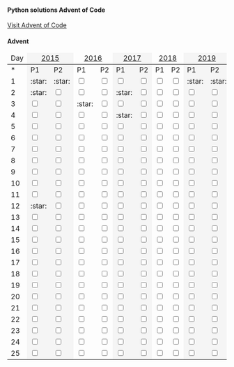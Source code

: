 #### Python solutions Advent of Code

[Visit Advent of Code](https://adventofcode.com)

#### Advent

<table>
<thead>
<tr>
<td>Day</td>
<td colspan="2" align="center" style="background-color:whitesmoke"><a href="https://github.com/scottmm374/My_Advent_solutions/blob/main/Advent/2015/2015.md">2015</a> </td>
<td colspan="2" align="center"><a href="https://github.com/scottmm374/My_Advent_solutions/blob/main/Advent/2016/2016.md">2016</a></td>
<td colspan="2" align="center" style="background-color:whitesmoke"><a href="https://github.com/scottmm374/My_Advent_solutions/blob/main/Advent/2017/2017.md">2017</a></td>
<td colspan="2" align="center"><a href="https://github.com/scottmm374/My_Advent_solutions/blob/main/Advent/2018/2018.md">2018</a></td>
<td colspan="2" align="center" style="background-color:whitesmoke" ><a href="https://github.com/scottmm374/My_Advent_solutions/blob/main/Advent/2019/2019.md">2019</a></td>
<td colspan="2" align="center"><a href="https://github.com/scottmm374/My_Advent_solutions/blob/main/Advent/2020/2020.md">2020</a></td>
<td colspan="2"align="center"  style="background-color:whitesmoke" ><a href="https://github.com/scottmm374/My_Advent_solutions/blob/main/Advent/2021/2021.md">2021</a></td>
</tr>
</thead>
  <tr>

  </tr>
  <tr>
    <td>
     *
    </td>
    <td style="background-color:whitesmoke" >
      P1
    </td>
    <td style="background-color:whitesmoke" >
      P2
    </td>
    <td>
      P1
    </td>
    <td>
      P2
    </td>
    <td style="background-color:whitesmoke" >
      P1
    </td>
    <td style="background-color:whitesmoke" >
      P2
    </td>
    <td>
      P1
    </td>
    <td>
      P2
    </td>
    <td style="background-color:whitesmoke" >
      P1
    </td>
    <td style="background-color:whitesmoke" >
      P2
    </td>
    <td>
      P1
    </td>
    <td>
      P2
    </td>
    <td style="background-color:whitesmoke" >
      P1
    </td>
    <td style="background-color:whitesmoke" >
      P2
    </td>
  </tr>
  <tr>
    <td>
      1
    </td>
    <td style="background-color:whitesmoke" >
      :star:
    </td>
    <td style="background-color:whitesmoke" >
      :star:
    </td>
    <td>
      <input type="checkbox" />
    </td>
    <td>
     <input type="checkbox" />
    </td>
    <td style="background-color:whitesmoke" >
     <input type="checkbox" />
    </td>
    <td style="background-color:whitesmoke" >
     <input type="checkbox" />
    </td>
    <td>
      <input type="checkbox" />
    </td>
    <td>
      <input type="checkbox" />
    </td>
    <td style="background-color:whitesmoke" >
     :star:
    </td>
    <td style="background-color:whitesmoke" >
      :star:
    </td>
    <td>
      <input type="checkbox" />
    </td>
    <td>
      <input type="checkbox" />
    </td>
    <td style="background-color:whitesmoke" >
      :star:
    </td>
    <td style="background-color:whitesmoke" >
      <input type="checkbox" />
    </td>
  </tr>
  <tr>
    <td id="day 2">
      2
    </td>
    <td style="background-color:whitesmoke" >
      :star:
    </td>
    <td style="background-color:whitesmoke" >
      <input type="checkbox" />
    </td>
    <td>
      <input type="checkbox" />
    </td>
    <td>
     <input type="checkbox" />
    </td>
    <td style="background-color:whitesmoke" >
     :star:
    </td>
    <td style="background-color:whitesmoke" >
     <input type="checkbox" />
    </td>
    <td>
      <input type="checkbox" />
    </td>
    <td>
      <input type="checkbox" />
    </td>
    <td style="background-color:whitesmoke" >
     <input type="checkbox" />
    </td>
    <td style="background-color:whitesmoke" >
      <input type="checkbox" />
    </td>
    <td>
      <input type="checkbox" />
    </td>
    <td>
      <input type="checkbox" />
    </td>
    <td style="background-color:whitesmoke" >
      :star:
    </td>
    <td style="background-color:whitesmoke" >
      :star:
    </td>
  </tr>
  <tr>
    <td>
      3
    </td>
    <td style="background-color:whitesmoke" >
      <input type="checkbox" />
    </td>
    <td style="background-color:whitesmoke" >
      <input type="checkbox" />
    </td>
    <td>
      :star:
    </td>
    <td>
     <input type="checkbox" />
    </td>
    <td style="background-color:whitesmoke" >
     <input type="checkbox" />
    </td>
    <td style="background-color:whitesmoke" >
     <input type="checkbox" />
    </td>
    <td>
      <input type="checkbox" />
    </td>
    <td>
      <input type="checkbox" />
    </td>
    <td style="background-color:whitesmoke" >
     <input type="checkbox" />
    </td>
    <td style="background-color:whitesmoke" >
      <input type="checkbox" />
    </td>
    <td>
      <input type="checkbox" />
    </td>
    <td>
      <input type="checkbox" />
    </td>
    <td style="background-color:whitesmoke" >
      :star:
    </td>
    <td style="background-color:whitesmoke" >
      <input type="checkbox" />
    </td>
  </tr>
  <tr>
    <td>
      4
    </td>
    <td style="background-color:whitesmoke" >
      <input type="checkbox" />
    </td>
    <td style="background-color:whitesmoke" >
      <input type="checkbox" />
    </td>
    <td>
      <input type="checkbox" />
    </td>
    <td>
     <input type="checkbox" />
    </td>
    <td style="background-color:whitesmoke" >
     :star:
    </td>
    <td style="background-color:whitesmoke" >
     <input type="checkbox" />
    </td>
    <td>
      <input type="checkbox" />
    </td>
    <td>
      <input type="checkbox" />
    </td>
    <td style="background-color:whitesmoke" >
     <input type="checkbox" />
    </td>
    <td style="background-color:whitesmoke" >
      <input type="checkbox" />
    </td>
    <td>
      <input type="checkbox" />
    </td>
    <td>
      <input type="checkbox" />
    </td>
    <td style="background-color:whitesmoke" >
      <input type="checkbox" />
    </td>
    <td style="background-color:whitesmoke" >
      <input type="checkbox" />
    </td>
  </tr>
  <tr>
    <td>
      5
    </td>
    <td style="background-color:whitesmoke" >
      <input type="checkbox" />
    </td>
    <td style="background-color:whitesmoke" >
      <input type="checkbox" />
    </td>
    <td>
      <input type="checkbox" />
    </td>
    <td>
     <input type="checkbox" />
    </td>
    <td style="background-color:whitesmoke" >
     <input type="checkbox" />
    </td>
    <td style="background-color:whitesmoke" >
     <input type="checkbox" />
    </td>
    <td>
      <input type="checkbox" />
    </td>
    <td>
      <input type="checkbox" />
    </td>
    <td style="background-color:whitesmoke" >
     <input type="checkbox" />
    </td>
    <td style="background-color:whitesmoke" >
      <input type="checkbox" />
    </td>
    <td>
      <input type="checkbox" />
    </td>
    <td>
      <input type="checkbox" />
    </td>
    <td style="background-color:whitesmoke" >
      <input type="checkbox" />
    </td>
    <td style="background-color:whitesmoke" >
      <input type="checkbox" />
    </td>
  </tr>
  <tr>
    <td>
      6
    </td>
    <td style="background-color:whitesmoke" >
      <input type="checkbox" />
    </td>
    <td style="background-color:whitesmoke" >
      <input type="checkbox" />
    </td>
    <td>
      <input type="checkbox" />
    </td>
    <td>
     <input type="checkbox" />
    </td>
    <td style="background-color:whitesmoke" >
     <input type="checkbox" />
    </td>
    <td style="background-color:whitesmoke" >
     <input type="checkbox" />
    </td>
    <td>
      <input type="checkbox" />
    </td>
    <td>
      <input type="checkbox" />
    </td>
    <td style="background-color:whitesmoke" >
     <input type="checkbox" />
    </td>
    <td style="background-color:whitesmoke" >
      <input type="checkbox" />
    </td>
    <td>
      <input type="checkbox" />
    </td>
    <td>
      <input type="checkbox" />
    </td>
    <td style="background-color:whitesmoke" >
      <input type="checkbox" />
    </td>
    <td style="background-color:whitesmoke" >
      <input type="checkbox" />
    </td>
  </tr>
  <tr>
    <td>
      7
    </td>
    <td style="background-color:whitesmoke" >
      <input type="checkbox" />
    </td>
    <td style="background-color:whitesmoke" >
      <input type="checkbox" />
    </td>
    <td>
      <input type="checkbox" />
    </td>
    <td>
     <input type="checkbox" />
    </td>
    <td style="background-color:whitesmoke" >
     <input type="checkbox" />
    </td>
    <td style="background-color:whitesmoke" >
     <input type="checkbox" />
    </td>
    <td>
      <input type="checkbox" />
    </td>
    <td>
      <input type="checkbox" />
    </td>
    <td style="background-color:whitesmoke" >
     <input type="checkbox" />
    </td>
    <td style="background-color:whitesmoke" >
      <input type="checkbox" />
    </td>
    <td>
      <input type="checkbox" />
    </td>
    <td>
      <input type="checkbox" />
    </td>
    <td style="background-color:whitesmoke" >
      <input type="checkbox" />
    </td>
    <td style="background-color:whitesmoke" >
      <input type="checkbox" />
    </td>
  </tr>
  <tr>
    <td>
      8
    </td>
   <td style="background-color:whitesmoke" >
      <input type="checkbox" />
    </td>
    <td style="background-color:whitesmoke" >
      <input type="checkbox" />
    </td>
    <td>
      <input type="checkbox" />
    </td>
    <td>
     <input type="checkbox" />
    </td>
    <td style="background-color:whitesmoke" >
     <input type="checkbox" />
    </td>
    <td style="background-color:whitesmoke" >
     <input type="checkbox" />
    </td>
    <td>
      <input type="checkbox" />
    </td>
    <td>
      <input type="checkbox" />
    </td>
    <td style="background-color:whitesmoke" >
     <input type="checkbox" />
    </td>
    <td style="background-color:whitesmoke" >
      <input type="checkbox" />
    </td>
    <td>
      <input type="checkbox" />
    </td>
    <td>
      <input type="checkbox" />
    </td>
    <td style="background-color:whitesmoke" >
      <input type="checkbox" />
    </td>
    <td style="background-color:whitesmoke" >
      <input type="checkbox" />
    </td>
  </tr>
  <tr>
    <td>
      9
    </td>
    <td style="background-color:whitesmoke" >
      <input type="checkbox" />
    </td>
    <td style="background-color:whitesmoke" >
      <input type="checkbox" />
    </td>
    <td>
      <input type="checkbox" />
    </td>
    <td>
     <input type="checkbox" />
    </td>
    <td style="background-color:whitesmoke" >
     <input type="checkbox" />
    </td>
    <td style="background-color:whitesmoke" >
     <input type="checkbox" />
    </td>
    <td>
      <input type="checkbox" />
    </td>
    <td>
      <input type="checkbox" />
    </td>
    <td style="background-color:whitesmoke" >
     <input type="checkbox" />
    </td>
    <td style="background-color:whitesmoke" >
      <input type="checkbox" />
    </td>
    <td>
      <input type="checkbox" />
    </td>
    <td>
      <input type="checkbox" />
    </td>
    <td style="background-color:whitesmoke" >
      <input type="checkbox" />
    </td>
    <td style="background-color:whitesmoke" >
      <input type="checkbox" />
    </td>
  </tr>
  <tr>
    <td>
      10
    </td>
    <td style="background-color:whitesmoke" >
      <input type="checkbox" />
    </td>
    <td style="background-color:whitesmoke" >
      <input type="checkbox" />
    </td>
    <td>
      <input type="checkbox" />
    </td>
    <td>
     <input type="checkbox" />
    </td>
    <td style="background-color:whitesmoke" >
     <input type="checkbox" />
    </td>
    <td style="background-color:whitesmoke" >
     <input type="checkbox" />
    </td>
    <td>
      <input type="checkbox" />
    </td>
    <td>
      <input type="checkbox" />
    </td>
    <td style="background-color:whitesmoke" >
     <input type="checkbox" />
    </td>
    <td style="background-color:whitesmoke" >
      <input type="checkbox" />
    </td>
    <td>
      <input type="checkbox" />
    </td>
    <td>
      <input type="checkbox" />
    </td>
    <td style="background-color:whitesmoke" >
      <input type="checkbox" />
    </td>
    <td style="background-color:whitesmoke" >
      <input type="checkbox" />
    </td>
  </tr>
  <tr>
    <td>
      11
    </td>
    <td style="background-color:whitesmoke" >
      <input type="checkbox" />
    </td>
    <td style="background-color:whitesmoke" >
      <input type="checkbox" />
    </td>
    <td>
      <input type="checkbox" />
    </td>
    <td>
     <input type="checkbox" />
    </td>
    <td style="background-color:whitesmoke" >
     <input type="checkbox" />
    </td>
    <td style="background-color:whitesmoke" >
     <input type="checkbox" />
    </td>
    <td>
      <input type="checkbox" />
    </td>
    <td>
      <input type="checkbox" />
    </td>
    <td style="background-color:whitesmoke" >
     <input type="checkbox" />
    </td>
    <td style="background-color:whitesmoke" >
      <input type="checkbox" />
    </td>
    <td>
      <input type="checkbox" />
    </td>
    <td>
      <input type="checkbox" />
    </td>
    <td style="background-color:whitesmoke" >
      <input type="checkbox" />
    </td>
    <td style="background-color:whitesmoke" >
      <input type="checkbox" />
    </td>
  </tr>
  <tr>
    <td>
      12
    </td>
    <td style="background-color:whitesmoke" >
      :star:
    </td>
    <td style="background-color:whitesmoke" >
      <input type="checkbox" />
    </td>
    <td>
      <input type="checkbox" />
    </td>
    <td>
     <input type="checkbox" />
    </td>
    <td style="background-color:whitesmoke" >
     <input type="checkbox" />
    </td>
    <td style="background-color:whitesmoke" >
     <input type="checkbox" />
    </td>
    <td>
      <input type="checkbox" />
    </td>
    <td>
      <input type="checkbox" />
    </td>
    <td style="background-color:whitesmoke" >
     <input type="checkbox" />
    </td>
    <td style="background-color:whitesmoke" >
      <input type="checkbox" />
    </td>
    <td>
      <input type="checkbox" />
    </td>
    <td>
      <input type="checkbox" />
    </td>
    <td style="background-color:whitesmoke" >
      <input type="checkbox" />
    </td>
    <td style="background-color:whitesmoke" >
      <input type="checkbox" />
    </td>
  <tr>
    <td>
      13
    </td>
    <td style="background-color:whitesmoke" >
      <input type="checkbox" />
    </td>
    <td style="background-color:whitesmoke" >
      <input type="checkbox" />
    </td>
    <td>
      <input type="checkbox" />
    </td>
    <td>
     <input type="checkbox" />
    </td>
    <td style="background-color:whitesmoke" >
     <input type="checkbox" />
    </td>
    <td style="background-color:whitesmoke" >
     <input type="checkbox" />
    </td>
    <td>
      <input type="checkbox" />
    </td>
    <td>
      <input type="checkbox" />
    </td>
    <td style="background-color:whitesmoke" >
     <input type="checkbox" />
    </td>
    <td style="background-color:whitesmoke" >
      <input type="checkbox" />
    </td>
    <td>
      <input type="checkbox" />
    </td>
    <td>
      <input type="checkbox" />
    </td>
    <td style="background-color:whitesmoke" >
      <input type="checkbox" />
    </td>
    <td style="background-color:whitesmoke" >
      <input type="checkbox" />
    </td>
  </tr>
  <tr>
    <td>
      14
    </td>
    <td style="background-color:whitesmoke" >
      <input type="checkbox" />
    </td>
    <td style="background-color:whitesmoke" >
      <input type="checkbox" />
    </td>
    <td>
      <input type="checkbox" />
    </td>
    <td>
     <input type="checkbox" />
    </td>
    <td style="background-color:whitesmoke" >
     <input type="checkbox" />
    </td>
    <td style="background-color:whitesmoke" >
     <input type="checkbox" />
    </td>
    <td>
      <input type="checkbox" />
    </td>
    <td>
      <input type="checkbox" />
    </td>
    <td style="background-color:whitesmoke" >
     <input type="checkbox" />
    </td>
    <td style="background-color:whitesmoke" >
      <input type="checkbox" />
    </td>
    <td>
      <input type="checkbox" />
    </td>
    <td>
      <input type="checkbox" />
    </td>
    <td style="background-color:whitesmoke" >
      <input type="checkbox" />
    </td>
    <td style="background-color:whitesmoke" >
      <input type="checkbox" />
    </td>
  </tr>
  <tr>
    <td>
      15
    </td>
    <td style="background-color:whitesmoke" >
      <input type="checkbox" />
    </td>
    <td style="background-color:whitesmoke" >
      <input type="checkbox" />
    </td>
    <td>
      <input type="checkbox" />
    </td>
    <td>
     <input type="checkbox" />
    </td>
    <td style="background-color:whitesmoke" >
     <input type="checkbox" />
    </td>
    <td style="background-color:whitesmoke" >
     <input type="checkbox" />
    </td>
    <td>
      <input type="checkbox" />
    </td>
    <td>
      <input type="checkbox" />
    </td>
    <td style="background-color:whitesmoke" >
     <input type="checkbox" />
    </td>
    <td style="background-color:whitesmoke" >
      <input type="checkbox" />
    </td>
    <td>
      <input type="checkbox" />
    </td>
    <td>
      <input type="checkbox" />
    </td>
    <td style="background-color:whitesmoke" >
      <input type="checkbox" />
    </td>
    <td style="background-color:whitesmoke" >
      <input type="checkbox" />
    </td>
  </tr>
  <tr>
    <td>
      16
    </td>
    <td style="background-color:whitesmoke" >
      <input type="checkbox" />
    </td>
    <td style="background-color:whitesmoke" >
      <input type="checkbox" />
    </td>
    <td>
      <input type="checkbox" />
    </td>
    <td>
     <input type="checkbox" />
    </td>
    <td style="background-color:whitesmoke" >
     <input type="checkbox" />
    </td>
    <td style="background-color:whitesmoke" >
     <input type="checkbox" />
    </td>
    <td>
      <input type="checkbox" />
    </td>
    <td>
      <input type="checkbox" />
    </td>
    <td style="background-color:whitesmoke" >
     <input type="checkbox" />
    </td>
    <td style="background-color:whitesmoke" >
      <input type="checkbox" />
    </td>
    <td>
      <input type="checkbox" />
    </td>
    <td>
      <input type="checkbox" />
    </td>
    <td style="background-color:whitesmoke" >
      <input type="checkbox" />
    </td>
    <td style="background-color:whitesmoke" >
      <input type="checkbox" />
    </td>
  </tr>
  <tr>
    <td>
      17
    </td>
    <td style="background-color:whitesmoke" >
      <input type="checkbox" />
    </td>
    <td style="background-color:whitesmoke" >
      <input type="checkbox" />
    </td>
    <td>
      <input type="checkbox" />
    </td>
    <td>
     <input type="checkbox" />
    </td>
    <td style="background-color:whitesmoke" >
     <input type="checkbox" />
    </td>
    <td style="background-color:whitesmoke" >
     <input type="checkbox" />
    </td>
    <td>
      <input type="checkbox" />
    </td>
    <td>
      <input type="checkbox" />
    </td>
    <td style="background-color:whitesmoke" >
     <input type="checkbox" />
    </td>
    <td style="background-color:whitesmoke" >
      <input type="checkbox" />
    </td>
    <td>
      <input type="checkbox" />
    </td>
    <td>
      <input type="checkbox" />
    </td>
    <td style="background-color:whitesmoke" >
      <input type="checkbox" />
    </td>
    <td style="background-color:whitesmoke" >
      <input type="checkbox" />
    </td>
  </tr>
  <tr>
    <td>
      18
    </td>
    <td style="background-color:whitesmoke" >
      <input type="checkbox" />
    </td>
    <td style="background-color:whitesmoke" >
      <input type="checkbox" />
    </td>
    <td>
      <input type="checkbox" />
    </td>
    <td>
     <input type="checkbox" />
    </td>
    <td style="background-color:whitesmoke" >
     <input type="checkbox" />
    </td>
    <td style="background-color:whitesmoke" >
     <input type="checkbox" />
    </td>
    <td>
      <input type="checkbox" />
    </td>
    <td>
      <input type="checkbox" />
    </td>
    <td style="background-color:whitesmoke" >
     <input type="checkbox" />
    </td>
    <td style="background-color:whitesmoke" >
      <input type="checkbox" />
    </td>
    <td>
      <input type="checkbox" />
    </td>
    <td>
      <input type="checkbox" />
    </td>
    <td style="background-color:whitesmoke" >
      <input type="checkbox" />
    </td>
    <td style="background-color:whitesmoke" >
      <input type="checkbox" />
    </td>
  </tr>
  <tr>
    <td>
      19
    </td>
    <td style="background-color:whitesmoke" >
      <input type="checkbox" />
    </td>
    <td style="background-color:whitesmoke" >
      <input type="checkbox" />
    </td>
    <td>
      <input type="checkbox" />
    </td>
    <td>
     <input type="checkbox" />
    </td>
    <td style="background-color:whitesmoke" >
     <input type="checkbox" />
    </td>
    <td style="background-color:whitesmoke" >
     <input type="checkbox" />
    </td>
    <td>
      <input type="checkbox" />
    </td>
    <td>
      <input type="checkbox" />
    </td>
    <td style="background-color:whitesmoke" >
     <input type="checkbox" />
    </td>
    <td style="background-color:whitesmoke" >
      <input type="checkbox" />
    </td>
    <td>
      <input type="checkbox" />
    </td>
    <td>
      <input type="checkbox" />
    </td>
    <td style="background-color:whitesmoke" >
      <input type="checkbox" />
    </td>
    <td style="background-color:whitesmoke" >
      <input type="checkbox" />
    </td>
  </tr>
  <tr>
    <td>
      20
    </td>
    <td style="background-color:whitesmoke" >
      <input type="checkbox" />
    </td>
    <td style="background-color:whitesmoke" >
      <input type="checkbox" />
    </td>
    <td>
      <input type="checkbox" />
    </td>
    <td>
     <input type="checkbox" />
    </td>
    <td style="background-color:whitesmoke" >
     <input type="checkbox" />
    </td>
    <td style="background-color:whitesmoke" >
     <input type="checkbox" />
    </td>
    <td>
      <input type="checkbox" />
    </td>
    <td>
      <input type="checkbox" />
    </td>
    <td style="background-color:whitesmoke" >
     <input type="checkbox" />
    </td>
    <td style="background-color:whitesmoke" >
      <input type="checkbox" />
    </td>
    <td>
      <input type="checkbox" />
    </td>
    <td>
      <input type="checkbox" />
    </td>
    <td style="background-color:whitesmoke" >
      <input type="checkbox" />
    </td>
    <td style="background-color:whitesmoke" >
      <input type="checkbox" />
    </td>
  </tr>
  <tr>
    <td>
      21
    </td>
    <td style="background-color:whitesmoke" >
      <input type="checkbox" />
    </td>
    <td style="background-color:whitesmoke" >
      <input type="checkbox" />
    </td>
    <td>
      <input type="checkbox" />
    </td>
    <td>
     <input type="checkbox" />
    </td>
    <td style="background-color:whitesmoke" >
     <input type="checkbox" />
    </td>
    <td style="background-color:whitesmoke" >
     <input type="checkbox" />
    </td>
    <td>
      <input type="checkbox" />
    </td>
    <td>
      <input type="checkbox" />
    </td>
    <td style="background-color:whitesmoke" >
     <input type="checkbox" />
    </td>
    <td style="background-color:whitesmoke" >
      <input type="checkbox" />
    </td>
    <td>
      <input type="checkbox" />
    </td>
    <td>
      <input type="checkbox" />
    </td>
    <td style="background-color:whitesmoke" >
      <input type="checkbox" />
    </td>
    <td style="background-color:whitesmoke" >
      <input type="checkbox" />
    </td>
  </tr>
  <tr>
    <td>
      22
    </td>
    <td style="background-color:whitesmoke" >
      <input type="checkbox" />
    </td>
    <td style="background-color:whitesmoke" >
      <input type="checkbox" />
    </td>
    <td>
      <input type="checkbox" />
    </td>
    <td>
     <input type="checkbox" />
    </td>
    <td style="background-color:whitesmoke" >
     <input type="checkbox" />
    </td>
    <td style="background-color:whitesmoke" >
     <input type="checkbox" />
    </td>
    <td>
      <input type="checkbox" />
    </td>
    <td>
      <input type="checkbox" />
    </td>
    <td style="background-color:whitesmoke" >
     <input type="checkbox" />
    </td>
    <td style="background-color:whitesmoke" >
      <input type="checkbox" />
    </td>
    <td>
      <input type="checkbox" />
    </td>
    <td>
      <input type="checkbox" />
    </td>
    <td style="background-color:whitesmoke" >
      <input type="checkbox" />
    </td>
    <td style="background-color:whitesmoke" >
      <input type="checkbox" />
    </td>
  </tr><tr>
    <td>
      23
    </td>
    <td style="background-color:whitesmoke" >
      <input type="checkbox" />
    </td>
    <td style="background-color:whitesmoke" >
      <input type="checkbox" />
    </td>
    <td>
      <input type="checkbox" />
    </td>
    <td>
     <input type="checkbox" />
    </td>
    <td style="background-color:whitesmoke" >
     <input type="checkbox" />
    </td>
    <td style="background-color:whitesmoke" >
     <input type="checkbox" />
    </td>
    <td>
      <input type="checkbox" />
    </td>
    <td>
      <input type="checkbox" />
    </td>
    <td style="background-color:whitesmoke" >
     <input type="checkbox" />
    </td>
    <td style="background-color:whitesmoke" >
      <input type="checkbox" />
    </td>
    <td>
      <input type="checkbox" />
    </td>
    <td>
      <input type="checkbox" />
    </td>
    <td style="background-color:whitesmoke" >
      <input type="checkbox" />
    </td>
    <td style="background-color:whitesmoke" >
      <input type="checkbox" />
    </td>
  </tr><tr>
    <td>
      24
    </td>
    <td style="background-color:whitesmoke" >
      <input type="checkbox" />
    </td>
    <td style="background-color:whitesmoke" >
      <input type="checkbox" />
    </td>
    <td>
      <input type="checkbox" />
    </td>
    <td>
     <input type="checkbox" />
    </td>
    <td style="background-color:whitesmoke" >
     <input type="checkbox" />
    </td>
    <td style="background-color:whitesmoke" >
     <input type="checkbox" />
    </td>
    <td>
      <input type="checkbox" />
    </td>
    <td>
      <input type="checkbox" />
    </td>
    <td style="background-color:whitesmoke" >
     <input type="checkbox" />
    </td>
    <td style="background-color:whitesmoke" >
      <input type="checkbox" />
    </td>
    <td>
      <input type="checkbox" />
    </td>
    <td>
      <input type="checkbox" />
    </td>
    <td style="background-color:whitesmoke" >
      <input type="checkbox" />
    </td>
    <td style="background-color:whitesmoke" >
      <input type="checkbox" />
    </td>
  </tr><tr>
    <td>
      25
    </td>
    <td style="background-color:whitesmoke" >
      <input type="checkbox" />
    </td>
    <td style="background-color:whitesmoke" >
      <input type="checkbox" />
    </td>
    <td>
      <input type="checkbox" />
    </td>
    <td>
     <input type="checkbox" />
    </td>
    <td style="background-color:whitesmoke" >
     <input type="checkbox" />
    </td>
    <td style="background-color:whitesmoke" >
     <input type="checkbox" />
    </td>
    <td>
      <input type="checkbox" />
    </td>
    <td>
      <input type="checkbox" />
    </td>
    <td style="background-color:whitesmoke" >
     <input type="checkbox" />
    </td>
    <td style="background-color:whitesmoke" >
      <input type="checkbox" />
    </td>
    <td>
      <input type="checkbox" />
    </td>
    <td>
      <input type="checkbox" />
    </td>
    <td style="background-color:whitesmoke" >
      <input type="checkbox" />
    </td>
    <td style="background-color:whitesmoke" >
      <input type="checkbox" />
    </td>
  </tr>

</table>
